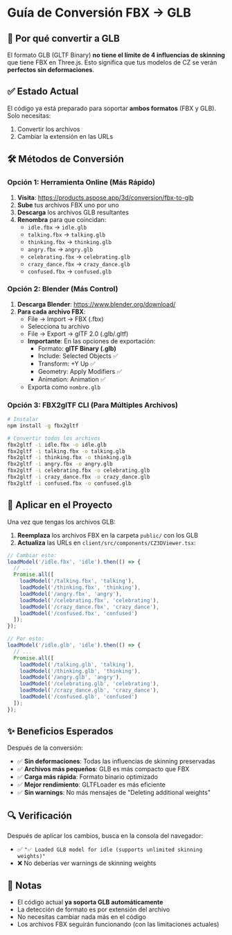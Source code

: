 # Guía de Conversión FBX → GLB

## 🎯 Por qué convertir a GLB

El formato GLB (GLTF Binary) **no tiene el límite de 4 influencias de skinning** que tiene FBX en Three.js. Esto significa que tus modelos de CZ se verán **perfectos sin deformaciones**.

## ✅ Estado Actual

El código ya está preparado para soportar **ambos formatos** (FBX y GLB). Solo necesitas:
1. Convertir los archivos
2. Cambiar la extensión en las URLs

## 🛠️ Métodos de Conversión

### Opción 1: Herramienta Online (Más Rápido)
1. **Visita**: https://products.aspose.app/3d/conversion/fbx-to-glb
2. **Sube** tus archivos FBX uno por uno
3. **Descarga** los archivos GLB resultantes
4. **Renombra** para que coincidan:
   - `idle.fbx` → `idle.glb`
   - `talking.fbx` → `talking.glb`
   - `thinking.fbx` → `thinking.glb`
   - `angry.fbx` → `angry.glb`
   - `celebrating.fbx` → `celebrating.glb`
   - `crazy_dance.fbx` → `crazy_dance.glb`
   - `confused.fbx` → `confused.glb`

### Opción 2: Blender (Más Control)
1. **Descarga Blender**: https://www.blender.org/download/
2. **Para cada archivo FBX**:
   - File → Import → FBX (.fbx)
   - Selecciona tu archivo
   - File → Export → glTF 2.0 (.glb/.gltf)
   - **Importante**: En las opciones de exportación:
     - Formato: **glTF Binary (.glb)**
     - Include: Selected Objects ✅
     - Transform: +Y Up ✅
     - Geometry: Apply Modifiers ✅
     - Animation: Animation ✅
   - Exporta como `nombre.glb`

### Opción 3: FBX2glTF CLI (Para Múltiples Archivos)
```bash
# Instalar
npm install -g fbx2gltf

# Convertir todos los archivos
fbx2gltf -i idle.fbx -o idle.glb
fbx2gltf -i talking.fbx -o talking.glb
fbx2gltf -i thinking.fbx -o thinking.glb
fbx2gltf -i angry.fbx -o angry.glb
fbx2gltf -i celebrating.fbx -o celebrating.glb
fbx2gltf -i crazy_dance.fbx -o crazy_dance.glb
fbx2gltf -i confused.fbx -o confused.glb
```

## 🚀 Aplicar en el Proyecto

Una vez que tengas los archivos GLB:

1. **Reemplaza** los archivos FBX en la carpeta `public/` con los GLB
2. **Actualiza** las URLs en `client/src/components/CZ3DViewer.tsx`:

```typescript
// Cambiar esto:
loadModel('/idle.fbx', 'idle').then(() => {
  // ...
  Promise.all([
    loadModel('/talking.fbx', 'talking'),
    loadModel('/thinking.fbx', 'thinking'),
    loadModel('/angry.fbx', 'angry'),
    loadModel('/celebrating.fbx', 'celebrating'),
    loadModel('/crazy_dance.fbx', 'crazy_dance'),
    loadModel('/confused.fbx', 'confused')
  ]);
});

// Por esto:
loadModel('/idle.glb', 'idle').then(() => {
  // ...
  Promise.all([
    loadModel('/talking.glb', 'talking'),
    loadModel('/thinking.glb', 'thinking'),
    loadModel('/angry.glb', 'angry'),
    loadModel('/celebrating.glb', 'celebrating'),
    loadModel('/crazy_dance.glb', 'crazy_dance'),
    loadModel('/confused.glb', 'confused')
  ]);
});
```

## ✨ Beneficios Esperados

Después de la conversión:
- ✅ **Sin deformaciones**: Todas las influencias de skinning preservadas
- ✅ **Archivos más pequeños**: GLB es más compacto que FBX
- ✅ **Carga más rápida**: Formato binario optimizado
- ✅ **Mejor rendimiento**: GLTFLoader es más eficiente
- ✅ **Sin warnings**: No más mensajes de "Deleting additional weights"

## 🔍 Verificación

Después de aplicar los cambios, busca en la consola del navegador:
- ✅ `"✅ Loaded GLB model for idle (supports unlimited skinning weights)"`
- ❌ No deberías ver warnings de skinning weights

## 📝 Notas

- El código actual **ya soporta GLB automáticamente**
- La detección de formato es por extensión del archivo
- No necesitas cambiar nada más en el código
- Los archivos FBX seguirán funcionando (con las limitaciones actuales)
